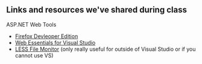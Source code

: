 Links and resources we've shared during class
-----------------

ASP.NET Web Tools

* [Firefox Devleoper Edition](https://www.mozilla.org/en-US/firefox/developer/)
* [Web Essentials for Visual Studio](http://vswebessentials.com/)
* [LESS File Monitor](http://wearekiss.com/simpless) (only really useful for outside of Visual Studio or if you cannot use VS)




